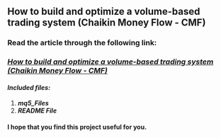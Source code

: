 ## How to build and optimize a volume-based trading system (Chaikin Money Flow - CMF)

### Read the article through the following link:

### **_[How to build and optimize a volume-based trading system (Chaikin Money Flow - CMF)](https://www.mql5.com/en/articles/16469)_**

#### **_Included files:_**

1. **_mq5_Files_**
2. **_README File_**

#### I hope that you find this project useful for you.
